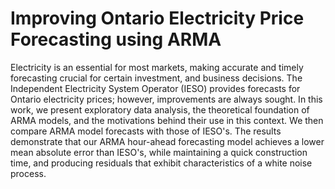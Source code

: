 # Improving Ontario Electricity Price Forecasting using ARMA
Electricity is an essential for most markets, making accurate and timely forecasting crucial for certain investment, and business decisions. The Independent Electricity System Operator (IESO) provides forecasts for Ontario electricity prices; however, improvements are always sought. In this work, we present exploratory data analysis, the theoretical foundation of ARMA models, and the motivations behind their use in this context. We then compare ARMA model forecasts with those of IESO's. The results demonstrate that our ARMA hour-ahead forecasting model achieves a lower mean absolute error than IESO's, while maintaining a quick construction time, and producing residuals that exhibit characteristics of a white noise process. 
